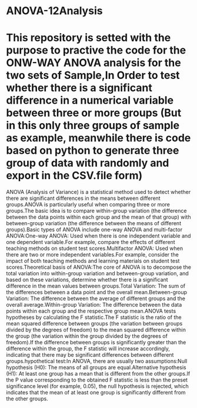 # ANOVA-12Analysis
# This repository is setted with the purpose to practive the code for the ONW-WAY ANOVA analysis for the two sets of Sample,In Order to test whether there is a significant difference in a numerical variable between three or more groups (But in this only three groups of sample as example, meanwhile there is code based on python to generate three group of data with randomly and export in the CSV.file form)

ANOVA (Analysis of Variance) is a statistical method used to detect whether there are significant differences in the means between different groups.ANOVA is particularly useful when comparing three or more groups.The basic idea is to compare within-group variation (the difference between the data points within each group and the mean of that group) with between-group variation (the difference between the means of different groups).Basic types of ANOVA include one-way ANOVA and multi-factor ANOVA:One-way ANOVA: Used when there is one independent variable and one dependent variable.For example, compare the effects of different teaching methods on student test scores.Multifactor ANOVA: Used when there are two or more independent variables.For example, consider the impact of both teaching methods and learning materials on student test scores.Theoretical basis of ANOVA:The core of ANOVA is to decompose the total variation into within-group variation and between-group variation, and based on these variations, determine whether there is a significant difference in the mean values ​​between groups.Total Variation: The sum of the differences between a data point and the overall mean.Between-group Variation: The difference between the average of different groups and the overall average.Within-group Variation: The difference between the data points within each group and the respective group mean.ANOVA tests hypotheses by calculating the F statistic.The F statistic is the ratio of the mean squared difference between groups (the variation between groups divided by the degrees of freedom) to the mean squared difference within the group (the variation within the group divided by the degrees of freedom).If the difference between groups is significantly greater than the difference within the group, the F statistic will increase accordingly, indicating that there may be significant differences between different groups.hypothetical test:In ANOVA, there are usually two assumptions:Null hypothesis (H0): The means of all groups are equal.Alternative hypothesis (H1): At least one group has a mean that is different from the other groups.If the P value corresponding to the obtained F statistic is less than the preset significance level (for example, 0.05), the null hypothesis is rejected, which indicates that the mean of at least one group is significantly different from the other groups.
